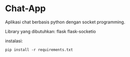 # Chat-App
Aplikasi chat berbasis python dengan socket programming.

Library yang dibutuhkan:
flask
flask-socketio

instalasi:
```
pip install -r requirements.txt 
```
